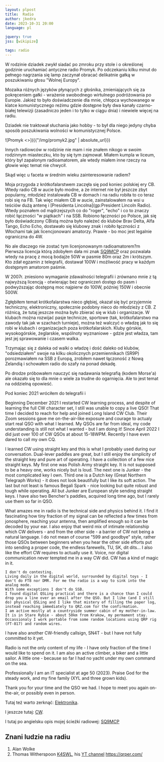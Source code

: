 ```yaml
---
layout: plpost
title:  Radio
author: jkedra
date: 2023-10-31 20:00
language: pl

jquery: true
jss: [wikipize]

tags: radio
---
```


W rodzinie dziadek zwykł siadać po zmroku przy stole i
o określonej godzinie uruchamiać antyczne radio Promyk.
Po odczekaniu kilku minut do pełnego nagrzania się lamp
zaczynał obracać delikatnie gałką w poszukiwaniu głosu 
"Wolnej Europy".

Mozaika różnych języków płynących z głośnika, zmieniających
się za pokręceniem gałki - wrażenie swobodnego wirtulnego
podróżowania po Europie. Jakież to było doświadczenie dla
mnie, chłopca wychowanego w klatce komunistycznego reżimu
gdzie dostępne były dwa kanały czarno-białej telewizji
(zasadniczo jeden i to tylko w ciągu dnia) i niewiele
więcej na radiu.

Dziadek nie traktował słuchania jako hobby - to był dla
niego jedyny chyba sposób poszukiwania wolności w
komunistycznej Polsce.

![Promyk <>]({{"/img/promyk2.jpg" | absolute_url}})

Innych radiowców w rodzinie nie mam i nie znałem nikogo w swoim
rodzinnym miasteczku, kto by się tym zajmował. Miałem kumpla w liceum,
który był zapalonym radioamatorem, ale wtedy miałem inne rzeczy na
głowie więc temat nie chwycił.

Skąd więc u faceta w średnim wieku zainteresowanie radiem?

Moja przygoda z krótkofalarstwem zaczęła się pod koniec polskiej ery CB.
Wtedy radio CB w aucie było modne, a że internet nie był jeszcze zbyt
popularny, młodzież instalowała CB w domach i na radiu robiła to co
teraz robi się na FB. Tak więc miałem CB w aucie, zainstalowałem
na wsi u teściów dużą antenę i
[Presidenta Lincolna](gp:President Lincoln Radio). Wtedy poznałem
od mądrzejszych co do "roger", "echo" i co to znaczy robić łączności
"w piątkach" i na SSB. Robiono łączności po Polsce, jak się było
doświadczony CBistą można było należeć do klubów
Brav Delta, Alfa Tango, Echo Echo, dostawało się klubowy znak
i robiło łączności z Włochami tak jak
licencjonowani amatorzy. Prawie - bo moc jest legalnie ograniczna
do 4W. 

No ale dlaczego nie zostać tym licenjonowanym radioamatorem?m
Pierwsza licencja którą zdobyłem dała mi znak [SQ9MCP](:q) oraz
pozwalała wtedy na pracę z mocą bodajże 50W w pasmie 80m
oraz 2m i krótszym. Kto zdał egzamin z telegrafii, dostawał
100W i możliwość pracy w każdym dostępnym amatorom paśmie.

W 2007r. zniesiono wymaganie zdawalności telegrafii i zrównano
mnie z tą najwyższą licencją - otwierając bez ograniczeń
dostęp do pasm i podwyższając dostępną moc najpierw do 100W,
później 150W i obecnie 500W.

Zgłębiłem temat krótkofalarstwa nieco głębiej, okazał się być
przyjemnie techniczny, elektroniczny, społecznie podobny
nieco do młodzieży z CB. Z różnicą, że tutaj jeszcze można
było zbierać się w klub i organizacje. W klubach można rozwijać
pasje technicze, sportowe (tak, krótkofalarstwo ma zawody tak
jak w szachach turnieje), można też walczyć o władzę jak to się
robi w klubach i organizacjach poza krótkofalarskich. Kluby
górskie, wysokogórskie, żeglarskie, wspólnoty wyznaniowe -
gdzie jest władza, tam jest jej sprawowanie i czasem walka.

Trzymając się z daleka od walki o władzę i dość daleko od
klubów, "odsiedziałem" swoje na kilku okolicznych przemiennikach
(SR9P) porozmawiałem na SSB z Europą, zrobiłem nawet łączoność z
Nową Zelandią i schowałem radio do szafy na ponad dekadę.

Po drodze próbowałem nauczyć się nadawania telegrafią
(kodem Morse'a) ale okazało się to dla mnie o wiele za trudne
do ogarnięcia. Ale to jest temat na oddzielną opowieść.

Pod koniec 2021 wróciłem do telegrafii i 

Beginning December 2021 I restarted CW learning process, and despite of learning the full CW character set, I still was unable to copy a live QSO! That time I decided to reach for help and joined Long Island CW Club. Their Zoom sessions gave me on-the-air-like exposure and courage to actualy start real QSO with what I learned. My QSOs are far from ideal, my code understanding is still not what I wanted - but I am doing it! Since April 2022 I did just over 100 of CW QSOs at about 15-18WPM. Recently I have even dared to call my own CQ.

I learned CW using straight key and this is what I probably used during our conversation. Dual-lever paddles are great, but I still enjoy the simplicity of the straight key and pure art of operating. I have a collection of a few nice straight keys. My first one was Polish Army straight key. It is not supposed to be a heavy one, works nicely but is loud. The next one is Junker - the most complicated key I own. Third one is a Dutch key (Great Northern Telegraph Works) - it does not look beautifully but I like its soft action. The last but not least is famous Begali Spark - nice looking but quite robust and tough while operating. All but Junker are European style sending straight keys. I have also two Bencher's paddles, acquired long time ago, but I rarely use them so far in QSO.

What amazes me in radio is the technical side and physics behind it. I find it fascinating how tiny fraction of my signal can be reflected a few times from jonosphere, reaching your antenna, then amplified enough so it can be decoded by your ear. I also enjoy that weird mix of intimate relationship which CW delivers - and from the other  side - a barrier of CW not being a natural language. I do not mean of course "599 and goodbye" style, rather those QSOs between beginners when you hear the other side efforts put into sending a proper code, the endless farewells, TU, SK, dit dits... I also like the effort CW requires to actually use it. Voice, nor digital communication never tempted me in a way CW did. CW has a kind of magic in it.

    I don't do contesting.
    Living daily in the digital world, surrounded by digital toys - I don't do FT8 nor DMR. For me the radio is a way to sink into the analog mode.
    With some exceptions I don't do SSB.
    I found digital QSLing practical and there is a chance than I could drop you a line over an email after the QSO. But I like (and I still do) physical QSLing and I like that mistery of filling the paper log, instead reaching immediately to QRZ.com for the confirmation.
    I am active mostly at a countryside summer cabin of my mother-in-law. It is in Stare Rybie - about 50km from Krakow, my permament stay. Occassionaly I work portable from some random locations using QRP rig (FT-817) and random wires.

I have also another CW-friendly callsign, SN4T - but I have not fully committed to it yet.

Radio is not the only content of my life - I have only fraction of the time I would like to spend on it.  I am also an active climber, a biker and a little sailor. A little one - because so far I had no yacht under my own command on the sea.

Professionally I am an IT specialist at age 50 (2023). Praise God for the steady work, and my fine family (XYL and three grown kids).

Thank you for your time and the QSO we had. I hope to meet you again on-the-air, or possibly even in person.

Tutaj też warto zerknąć: [Elektronika](/elektronika).

I jeszcze tutaj: [CW](/cw).

I tutaj po angielsku opis mojej ścieżki radiowej: [SQ9MCP](q:)

## Znani ludzie na radiu

1. Alan Wolke
2. Thomas Witherspoon [K4SWL](q:), his [YT channel][k4swl_yt] https://qrper.com/  

[K4SWL_yt]: https://www.youtube.com/@ThomasK4SWL


